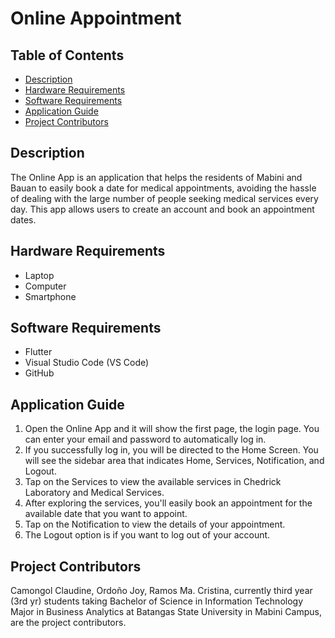 # Online Appointment
## Table of Contents
- [Description](#description)
- [Hardware Requirements](#hardware-requirements)
- [Software Requirements](#software-requirements)
- [Application Guide](#application-guide)
- [Project Contributors](#project-contributors)

## Description
The Online App is an application that helps the residents of Mabini and Bauan to easily book a date for medical appointments, avoiding the hassle of dealing with the large number of people seeking medical services every day. This app allows users to create an account and book an appointment dates.

## Hardware Requirements
- Laptop
- Computer
- Smartphone

## Software Requirements
- Flutter
- Visual Studio Code (VS Code)
- GitHub

## Application Guide
1. Open the Online App and it will show the first page, the login page. You can enter your email and password to automatically log in.
2. If you successfully log in, you will be directed to the Home Screen. You will see the sidebar area that indicates Home, Services, Notification, and Logout.
3. Tap on the Services to view the available services in Chedrick Laboratory and Medical Services.
4. After exploring the services, you'll easily book an appointment for the available date that you want to appoint.
5. Tap on the Notification to view the details of your appointment.
6. The Logout option is if you want to log out of your account.

## Project Contributors
Camongol Claudine, Ordoño Joy, Ramos Ma. Cristina, currently third year (3rd yr) students taking Bachelor of Science in Information Technology Major in Business Analytics at Batangas State University in Mabini Campus, are the project contributors.
